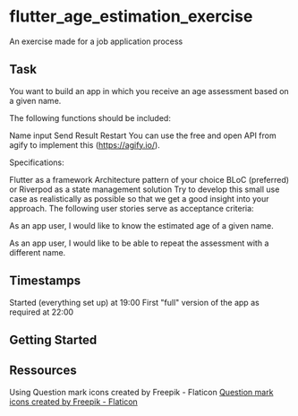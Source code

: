 # flutter_age_estimation_exercise

An exercise made for a job application process

## Task

You want to build an app in which you receive an age assessment based on a given name.

The following functions should be included:

Name input
Send
Result
Restart
You can use the free and open API from agify to implement this (https://agify.io/).

Specifications:

Flutter as a framework
Architecture pattern of your choice
BLoC (preferred) or Riverpod as a state management solution
Try to develop this small use case as realistically as possible so that we get a good insight into your approach. The following user stories serve as acceptance criteria:

As an app user, I would like to know the estimated age of a given name.

As an app user, I would like to be able to repeat the assessment with a different name.

## Timestamps
Started (everything set up) at 19:00
First "full" version of the app as required at 22:00

## Getting Started

## Ressources

Using Question mark icons created by Freepik - Flaticon <a href="https://www.flaticon.com/free-icons/question-mark" title="question mark icons">Question mark icons created by Freepik - Flaticon</a>
